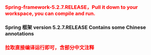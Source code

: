 ### <font color = red>Spring-framework-5.2.7.RELEASE，Pull it down to your workspace, you can compile and run.</font>
### Spring 框架 version 5.2.7.RELEASE   Contains some Chinese annotations
### <font color = red>拉取直接编译运行即可，含部分中文注释</font>
